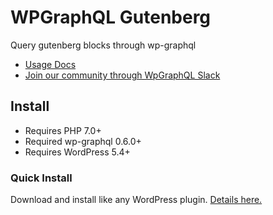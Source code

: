 # WPGraphQL Gutenberg

Query gutenberg blocks through wp-graphql

-   <a href="https://wp-graphql-gutenberg.netlify.app/" target="_blank">Usage Docs</a>
-   <a href="https://wpgql-slack.herokuapp.com/" target="_blank">Join our community through WpGraphQL Slack</a>

## Install

-   Requires PHP 7.0+
-   Required wp-graphql 0.6.0+
-   Requires WordPress 5.4+

### Quick Install

Download and install like any WordPress plugin.
[Details here.](https://wp-graphql-gutenberg.netlify.app/getting-started/installation)
